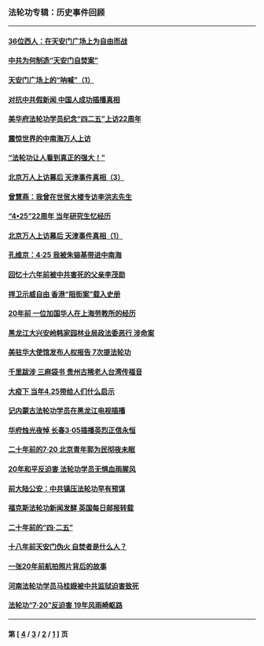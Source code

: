 ### 法轮功专辑：历史事件回顾
---
#### [36位西人：在天安门广场上为自由而战](../../pages/nf5793/n13390029.md?09110430) 
#### [中共为何制造“天安门自焚案”](../../pages/nf5793/n13183270.md?09110430) 
#### [天安门广场上的“呐喊”（1）](../../pages/nf5793/n13105277.md?09110430) 
#### [对抗中共假新闻 中国人成功插播真相](../../pages/nf5793/n12910618.md?09110430) 
#### [美华府法轮功学员纪念“四二五”上访22周年](../../pages/nf5793/n12904445.md?09110430) 
#### [震惊世界的中南海万人上访](../../pages/nf5793/n12903976.md?09110430) 
#### [“法轮功让人看到真正的强大！”](../../pages/nf5793/n12903195.md?09110430) 
#### [北京万人上访幕后 天津事件真相（3）](../../pages/nf5793/n12902807.md?09110430) 
#### [曾慧燕：我曾在世贸大楼专访李洪志先生](../../pages/nf5793/n12898729.md?09110430) 
#### [“4•25”22周年 当年研究生忆经历](../../pages/nf5793/n12894152.md?09110430) 
#### [北京万人上访幕后 天津事件真相（1）](../../pages/nf5793/n12885174.md?09110430) 
#### [孔维京：4·25 我被朱镕基带进中南海](../../pages/nf5793/n12864987.md?09110430) 
#### [回忆十六年前被中共害死的父亲李茂勋](../../pages/nf5793/n12880270.md?09110430) 
#### [捍卫示威自由 香港“阻街案”载入史册](../../pages/nf5793/n12811245.md?09110430) 
#### [20年前 一位加国华人在上海劳教所的经历](../../pages/nf5793/n12707932.md?09110430) 
#### [黑龙江大兴安岭韩家园林业局政法委恶行 涉命案](../../pages/nf5793/n12622815.md?09110430) 
#### [美驻华大使馆发布人权报告 7次提法轮功](../../pages/nf5793/n12520541.md?09110430) 
#### [千里跋涉 三麻袋书 贵州古稀老人台湾传福音](../../pages/nf5793/n12198750.md?09110430) 
#### [大疫下 当年4.25带给人们什么启示](../../pages/nf5793/n12058565.md?09110430) 
#### [记内蒙古法轮功学员在黑龙江电视插播](../../pages/nf5793/n11699194.md?09110430) 
#### [华府烛光夜悼 长春3·05插播英烈正信永恒](../../pages/nf5793/n11397432.md?09110430) 
#### [二十年前的7·20 北京青年郭为民彻夜未眠](../../pages/nf5793/n11354195.md?09110430) 
#### [20年和平反迫害 法轮功学员无惧血雨腥风](../../pages/nf5793/n11348279.md?09110430) 
#### [前大陆公安：中共镇压法轮功早有预谋](../../pages/nf5793/n11352168.md?09110430) 
#### [福克斯法轮功新闻发酵  英国每日邮报转载](../../pages/nf5793/n11285952.md?09110430) 
#### [二十年前的“四·二五”](../../pages/nf5793/n11207639.md?09110430) 
#### [十八年前天安门伪火 自焚者是什么人？](../../pages/nf5793/n10996556.md?09110430) 
#### [一张20年前航拍照片背后的故事](../../pages/nf5793/n10693797.md?09110430) 
#### [河南法轮功学员马桂娥被中共监狱迫害致死](../../pages/nf5793/n10684974.md?09110430) 
#### [法轮功“7‧20”反迫害 19年风雨崎岖路](../../pages/nf5793/n10570834.md?09110430) 

---
#### 第 [ [4](./4.md?09110430) / [3](./3.md?09110430) / [2](./2.md?09110430) / [1](./1.md?09110430) ] 页
